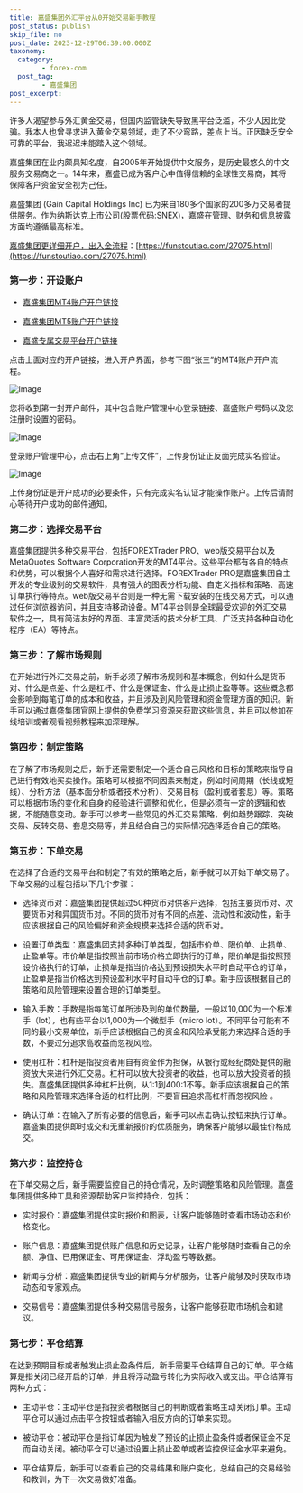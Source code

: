 ```yaml
---
title: 嘉盛集团外汇平台从0开始交易新手教程
post_status: publish
skip_file: no
post_date: 2023-12-29T06:39:00.000Z
taxonomy:
  category:
        - forex-com
  post_tag:
        - 嘉盛集团
post_excerpt: 
---
```

许多人渴望参与外汇黄金交易，但国内监管缺失导致黑平台泛滥，不少人因此受骗。我本人也曾寻求进入黄金交易领域，走了不少弯路，差点上当。正因缺乏安全可靠的平台，我迟迟未能踏入这个领域。

嘉盛集团在业内颇具知名度，自2005年开始提供中文服务，是历史最悠久的中文服务交易商之一。14年来，嘉盛已成为客户心中值得信赖的全球性交易商，其将保障客户资金安全视为己任。

嘉盛集团 (Gain Capital Holdings Inc) 已为来自180多个国家的200多万交易者提供服务。作为纳斯达克上市公司(股票代码:SNEX)，嘉盛在管理、财务和信息披露方面均遵循最高标准。

[嘉盛集团更详细开户，出入金流程](https://funstoutiao.com/27075.html)：[https://funstoutiao.com/27075.html](https://funstoutiao.com/27075.html)

### 第一步：开设账户

* [嘉盛集团MT4账户开户链接](https://s.ssgg.net/jsmt4)

* [嘉盛集团MT5账户开户链接](https://s.ssgg.net/jsmt5)

* [嘉盛专属交易平台开户链接](https://s.ssgg.net/js)

点击上面对应的开户链接，进入开户界面，参考下图“张三”的MT4账户开户流程。

![Image](https://prod-files-secure.s3.us-west-2.amazonaws.com/39ed1227-6d7d-4570-be36-9ccd4a2c4241/7a167aea-686b-400d-af59-4e18eb607a40/640.png?X-Amz-Algorithm=AWS4-HMAC-SHA256&X-Amz-Content-Sha256=UNSIGNED-PAYLOAD&X-Amz-Credential=ASIAZI2LB466QKNWFY3V%2F20250721%2Fus-west-2%2Fs3%2Faws4_request&X-Amz-Date=20250721T101307Z&X-Amz-Expires=3600&X-Amz-Security-Token=IQoJb3JpZ2luX2VjELn%2F%2F%2F%2F%2F%2F%2F%2F%2F%2FwEaCXVzLXdlc3QtMiJGMEQCIB%2F6kUpo41CSC7E%2F1demAGad3gyAySDT2io8iiT2cEBeAiAx%2BP74tbcd3hxR9naB05mtVfdTx8gRNIPYUDDgn%2BDM6iqIBAjR%2F%2F%2F%2F%2F%2F%2F%2F%2F%2F8BEAAaDDYzNzQyMzE4MzgwNSIMBGZiKMep1JqK265yKtwDkWVF2%2BwyymWbIEyeBSOQD%2FAApemr3qr%2BsUJkaD9yEn04qJvIzCcldAMZoktFuVhKMiFeWBFbio1rT6RQ5TrB1N5KoQZ5%2Buxab2ETWNQsVuusdNigbpryDJyD4%2BVALMeXP18S6JIinX4zbYZ3PLepWZDkG8tQzs6VW9onNE1mMuYC0WY88hM9BBv7nfljifaMcKQEviUUvw96sZUrfbLvU8WKa3BwQXVO%2FrqnRNvO%2F7rV%2BIjPpNgVIotberlUTmrEp6kFA2kaxQxZz2N02MNVfbbEGY55zFthO3X725ho%2B8vPRUP6ccHNA3x8Ya5EdrVUqjft8gv5gvpjR4T1%2FwHkBD5v%2FUBktwguTH3ScAA7POMO3behxkmCpQBF6abCj2RkYRLVsENElMWDQlA9FAhkaytlAPlH5eJRGd1PzAuZB8CcSUPsFbqtPOnX9Y3g9K3AOskzrggVMVMf2k2TUbAK8pUX7lw6IKaf0f1HMoYSRySVljFypF4vcNs8b7N247pr2Q2jShFSkk6tAf%2BbkK7e7ZKGcEYXhnsS%2BeQ74QwtM4XyUou6X%2BaNZGpMg%2FOLVJHO7r7RdWS8y36jEIzSbZWDbIzy7mmBYL0Lzv1u8aDC2OXi9Vei6zdEdmWWjB4wgPL3wwY6pgF4BkoSgOk8U8edUOohMa%2F45C9T4nFQ0z0n0JDUi600DXPtotmoMap9S32Yw52P45vtvCM0l%2FmFbJEPF44qXb7E2ad7dIOCISxL03l1%2F3nBMUHM8oj0IMcvOoU%2BiEXyilEQ1%2FrTerYEsk10GrtnHor6HUX1WV0d02xrCEj8d7QaJU1iGQcllzEfYKqcFkukTsjtcCUzq8FO3mW7SGILz9vW8H%2F54HOa&X-Amz-Signature=d3378d375d893b1f2c2e8d04fd501355d82f7b7e2a4690ca834c9817615ca53b&X-Amz-SignedHeaders=host&x-amz-checksum-mode=ENABLED&x-id=GetObject)

您将收到第一封开户邮件，其中包含账户管理中心登录链接、嘉盛账户号码以及您注册时设置的密码。

![Image](https://prod-files-secure.s3.us-west-2.amazonaws.com/39ed1227-6d7d-4570-be36-9ccd4a2c4241/eaa1c6b3-2877-4284-a0e1-530e222c27fb/image.png?X-Amz-Algorithm=AWS4-HMAC-SHA256&X-Amz-Content-Sha256=UNSIGNED-PAYLOAD&X-Amz-Credential=ASIAZI2LB466QKNWFY3V%2F20250721%2Fus-west-2%2Fs3%2Faws4_request&X-Amz-Date=20250721T101307Z&X-Amz-Expires=3600&X-Amz-Security-Token=IQoJb3JpZ2luX2VjELn%2F%2F%2F%2F%2F%2F%2F%2F%2F%2FwEaCXVzLXdlc3QtMiJGMEQCIB%2F6kUpo41CSC7E%2F1demAGad3gyAySDT2io8iiT2cEBeAiAx%2BP74tbcd3hxR9naB05mtVfdTx8gRNIPYUDDgn%2BDM6iqIBAjR%2F%2F%2F%2F%2F%2F%2F%2F%2F%2F8BEAAaDDYzNzQyMzE4MzgwNSIMBGZiKMep1JqK265yKtwDkWVF2%2BwyymWbIEyeBSOQD%2FAApemr3qr%2BsUJkaD9yEn04qJvIzCcldAMZoktFuVhKMiFeWBFbio1rT6RQ5TrB1N5KoQZ5%2Buxab2ETWNQsVuusdNigbpryDJyD4%2BVALMeXP18S6JIinX4zbYZ3PLepWZDkG8tQzs6VW9onNE1mMuYC0WY88hM9BBv7nfljifaMcKQEviUUvw96sZUrfbLvU8WKa3BwQXVO%2FrqnRNvO%2F7rV%2BIjPpNgVIotberlUTmrEp6kFA2kaxQxZz2N02MNVfbbEGY55zFthO3X725ho%2B8vPRUP6ccHNA3x8Ya5EdrVUqjft8gv5gvpjR4T1%2FwHkBD5v%2FUBktwguTH3ScAA7POMO3behxkmCpQBF6abCj2RkYRLVsENElMWDQlA9FAhkaytlAPlH5eJRGd1PzAuZB8CcSUPsFbqtPOnX9Y3g9K3AOskzrggVMVMf2k2TUbAK8pUX7lw6IKaf0f1HMoYSRySVljFypF4vcNs8b7N247pr2Q2jShFSkk6tAf%2BbkK7e7ZKGcEYXhnsS%2BeQ74QwtM4XyUou6X%2BaNZGpMg%2FOLVJHO7r7RdWS8y36jEIzSbZWDbIzy7mmBYL0Lzv1u8aDC2OXi9Vei6zdEdmWWjB4wgPL3wwY6pgF4BkoSgOk8U8edUOohMa%2F45C9T4nFQ0z0n0JDUi600DXPtotmoMap9S32Yw52P45vtvCM0l%2FmFbJEPF44qXb7E2ad7dIOCISxL03l1%2F3nBMUHM8oj0IMcvOoU%2BiEXyilEQ1%2FrTerYEsk10GrtnHor6HUX1WV0d02xrCEj8d7QaJU1iGQcllzEfYKqcFkukTsjtcCUzq8FO3mW7SGILz9vW8H%2F54HOa&X-Amz-Signature=ad31cfec7c76429c12d108e71c0f0eddd60174b4f59bf51f07fc23a8a5d6b9a7&X-Amz-SignedHeaders=host&x-amz-checksum-mode=ENABLED&x-id=GetObject)

登录账户管理中心，点击右上角“上传文件”，上传身份证正反面完成实名验证。

![Image](https://prod-files-secure.s3.us-west-2.amazonaws.com/39ed1227-6d7d-4570-be36-9ccd4a2c4241/54090639-09fc-46b4-a135-e0289f707147/image.png?X-Amz-Algorithm=AWS4-HMAC-SHA256&X-Amz-Content-Sha256=UNSIGNED-PAYLOAD&X-Amz-Credential=ASIAZI2LB466QKNWFY3V%2F20250721%2Fus-west-2%2Fs3%2Faws4_request&X-Amz-Date=20250721T101307Z&X-Amz-Expires=3600&X-Amz-Security-Token=IQoJb3JpZ2luX2VjELn%2F%2F%2F%2F%2F%2F%2F%2F%2F%2FwEaCXVzLXdlc3QtMiJGMEQCIB%2F6kUpo41CSC7E%2F1demAGad3gyAySDT2io8iiT2cEBeAiAx%2BP74tbcd3hxR9naB05mtVfdTx8gRNIPYUDDgn%2BDM6iqIBAjR%2F%2F%2F%2F%2F%2F%2F%2F%2F%2F8BEAAaDDYzNzQyMzE4MzgwNSIMBGZiKMep1JqK265yKtwDkWVF2%2BwyymWbIEyeBSOQD%2FAApemr3qr%2BsUJkaD9yEn04qJvIzCcldAMZoktFuVhKMiFeWBFbio1rT6RQ5TrB1N5KoQZ5%2Buxab2ETWNQsVuusdNigbpryDJyD4%2BVALMeXP18S6JIinX4zbYZ3PLepWZDkG8tQzs6VW9onNE1mMuYC0WY88hM9BBv7nfljifaMcKQEviUUvw96sZUrfbLvU8WKa3BwQXVO%2FrqnRNvO%2F7rV%2BIjPpNgVIotberlUTmrEp6kFA2kaxQxZz2N02MNVfbbEGY55zFthO3X725ho%2B8vPRUP6ccHNA3x8Ya5EdrVUqjft8gv5gvpjR4T1%2FwHkBD5v%2FUBktwguTH3ScAA7POMO3behxkmCpQBF6abCj2RkYRLVsENElMWDQlA9FAhkaytlAPlH5eJRGd1PzAuZB8CcSUPsFbqtPOnX9Y3g9K3AOskzrggVMVMf2k2TUbAK8pUX7lw6IKaf0f1HMoYSRySVljFypF4vcNs8b7N247pr2Q2jShFSkk6tAf%2BbkK7e7ZKGcEYXhnsS%2BeQ74QwtM4XyUou6X%2BaNZGpMg%2FOLVJHO7r7RdWS8y36jEIzSbZWDbIzy7mmBYL0Lzv1u8aDC2OXi9Vei6zdEdmWWjB4wgPL3wwY6pgF4BkoSgOk8U8edUOohMa%2F45C9T4nFQ0z0n0JDUi600DXPtotmoMap9S32Yw52P45vtvCM0l%2FmFbJEPF44qXb7E2ad7dIOCISxL03l1%2F3nBMUHM8oj0IMcvOoU%2BiEXyilEQ1%2FrTerYEsk10GrtnHor6HUX1WV0d02xrCEj8d7QaJU1iGQcllzEfYKqcFkukTsjtcCUzq8FO3mW7SGILz9vW8H%2F54HOa&X-Amz-Signature=ea34201401bedc776ca855dc48077298aa47f3ac73e581405809438fbabee6e7&X-Amz-SignedHeaders=host&x-amz-checksum-mode=ENABLED&x-id=GetObject)

上传身份证是开户成功的必要条件，只有完成实名认证才能操作账户。上传后请耐心等待开户成功的邮件通知。

### 第二步：选择交易平台

嘉盛集团提供多种交易平台，包括FOREXTrader PRO、web版交易平台以及MetaQuotes Software Corporation开发的MT4平台。这些平台都有各自的特点和优势，可以根据个人喜好和需求进行选择。FOREXTrader PRO是嘉盛集团自主开发的专业级别的交易软件，具有强大的图表分析功能、自定义指标和策略、高速订单执行等特点。web版交易平台则是一种无需下载安装的在线交易方式，可以通过任何浏览器访问，并且支持移动设备。MT4平台则是全球最受欢迎的外汇交易软件之一，具有简洁友好的界面、丰富灵活的技术分析工具、广泛支持各种自动化程序（EA）等特点。

### 第三步：了解市场规则

在开始进行外汇交易之前，新手必须了解市场规则和基本概念，例如什么是货币对、什么是点差、什么是杠杆、什么是保证金、什么是止损止盈等等。这些概念都会影响到每笔订单的成本和收益，并且涉及到风险管理和资金管理方面的知识。新手可以通过嘉盛集团官网上提供的免费学习资源来获取这些信息，并且可以参加在线培训或者观看视频教程来加深理解。

### 第四步：制定策略

在了解了市场规则之后，新手还需要制定一个适合自己风格和目标的策略来指导自己进行有效地买卖操作。策略可以根据不同因素来制定，例如时间周期（长线或短线）、分析方法（基本面分析或者技术分析）、交易目标（盈利或者套息）等。策略可以根据市场的变化和自身的经验进行调整和优化，但是必须有一定的逻辑和依据，不能随意变动。新手可以参考一些常见的外汇交易策略，例如趋势跟踪、突破交易、反转交易、套息交易等，并且结合自己的实际情况选择适合自己的策略。

### 第五步：下单交易

在选择了合适的交易平台和制定了有效的策略之后，新手就可以开始下单交易了。下单交易的过程包括以下几个步骤：

* 选择货币对：嘉盛集团提供超过50种货币对供客户选择，包括主要货币对、次要货币对和异国货币对。不同的货币对有不同的点差、流动性和波动性，新手应该根据自己的风险偏好和资金规模来选择合适的货币对。

* 设置订单类型：嘉盛集团支持多种订单类型，包括市价单、限价单、止损单、止盈单等。市价单是指按照当前市场价格立即执行的订单，限价单是指按照预设价格执行的订单，止损单是指当价格达到预设损失水平时自动平仓的订单，止盈单是指当价格达到预设盈利水平时自动平仓的订单。新手应该根据自己的策略和风险管理来设置合理的订单类型。

* 输入手数：手数是指每笔订单所涉及到的单位数量，一般以10,000为一个标准手（lot），也有些平台以1,000为一个微型手（micro lot）。不同平台可能有不同的最小交易单位，新手应该根据自己的资金和风险承受能力来选择合适的手数，不要过分追求高收益而忽视风险。

* 使用杠杆：杠杆是指投资者用自有资金作为担保，从银行或经纪商处提供的融资放大来进行外汇交易。杠杆可以放大投资者的收益，也可以放大投资者的损失。嘉盛集团提供多种杠杆比例，从1:1到400:1不等。新手应该根据自己的策略和风险管理来选择合适的杠杆比例，不要盲目追求高杠杆而忽视风险 。

* 确认订单：在输入了所有必要的信息后，新手可以点击确认按钮来执行订单。嘉盛集团提供即时成交和无重新报价的优质服务，确保客户能够以最佳价格成交。

### 第六步：监控持仓

在下单交易之后，新手需要监控自己的持仓情况，及时调整策略和风险管理。嘉盛集团提供多种工具和资源帮助客户监控持仓，包括：

* 实时报价：嘉盛集团提供实时报价和图表，让客户能够随时查看市场动态和价格变化。

* 账户信息：嘉盛集团提供账户信息和历史记录，让客户能够随时查看自己的余额、净值、已用保证金、可用保证金、浮动盈亏等数据。

* 新闻与分析：嘉盛集团提供专业的新闻与分析服务，让客户能够及时获取市场动态和专家观点。

* 交易信号：嘉盛集团提供多种交易信号服务，让客户能够获取市场机会和建议。

### 第七步：平仓结算

在达到预期目标或者触发止损止盈条件后，新手需要平仓结算自己的订单。平仓结算是指关闭已经开启的订单，并且将浮动盈亏转化为实际收入或支出。平仓结算有两种方式：

* 主动平仓：主动平仓是指投资者根据自己的判断或者策略主动关闭订单。主动平仓可以通过点击平仓按钮或者输入相反方向的订单来实现。

* 被动平仓：被动平仓是指订单因为触发了预设的止损止盈条件或者保证金不足而自动关闭。被动平仓可以通过设置止损止盈单或者监控保证金水平来避免。

* 平仓结算后，新手可以查看自己的交易结果和账户变化，总结自己的交易经验和教训，为下一次交易做好准备。